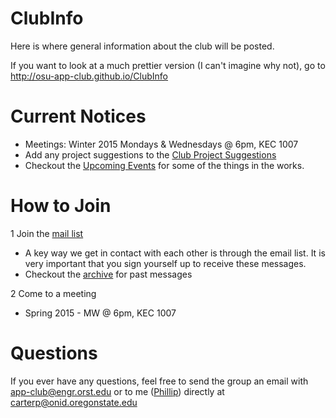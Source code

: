 ClubInfo
========

Here is where general information about the club will be posted.

If you want to look at a much prettier version (I can't imagine why not), go to http://osu-app-club.github.io/ClubInfo


Current Notices
===============

* Meetings: Winter 2015 Mondays & Wednesdays @ 6pm, KEC 1007
* Add any project suggestions to the [Club Project Suggestions](https://github.com/OSU-App-Club/ClubInfo/blob/master/ProjectSuggestions.md)
* Checkout the [Upcoming Events](https://github.com/OSU-App-Club/ClubInfo/blob/master/UpcomingEvents.md) for some of the things in the works.

How to Join
===========

1 Join the [mail list](http://eepurl.com/OCIPv)
  * A key way we get in contact with each other is through the email list. It is very important that you sign yourself up to receive these messages.
  * Checkout the [archive](http://engineering.oregonstate.edu/mailman/archives/public/app-club/2013-October/thread.html) for past messages

2 Come to a meeting
  * Spring 2015 - MW @ 6pm, KEC 1007

Questions
=========

If you ever have any questions, feel free to send the group an email with app-club@engr.orst.edu or to me ([Phillip](https://github.com/cartermp)) directly at carterp@onid.oregonstate.edu
